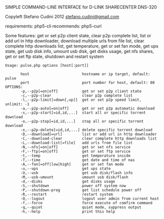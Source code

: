 SIMPLE COMMAND-LINE INTERFACE for D-LINK SHARECENTER DNS-320

Copyleft Stefano Cudini 2012
stefano.cudini@gmail.com

requirements:
php5-cli
recommends:
php5-curl

Some features:
get or set p2p client state, 
clear p2p complete list, 
list or add url in http downloader, 
download multiple urls from file list,
clear complete http downloads list, 
get temperature, 
get or set fan mode, 
get ups state, 
get usb disk info,
umount usb disk,
get disks usage, 
get nfs shares,
get or set ftp state,
shutdown and restart system

```
Usage: pulse.php options [host[:port]]

       host                        hostname or ip target, default: pulse
       port                        port number for host, default: 80
OPTIONS:
       -p,--p2p[=on|off]           get or set p2p client state
       -c,--p2p-clear              clear p2p complete list
       -l,--p2p-limit[=down[,up]]  get or set p2p speed limit, unlimit: -1
       -a,--p2p-auto[=on|off]      get or set p2p automatic download       
       -s,--p2p-start[=id,id,...]  start all or specific torrent download
       -o,--p2p-stop[=id,id,...]   stop all or specific torrent download
       -x,--p2p-delete[=id,id,...] delete specific torrent download       
       -D,--download[=url]         list or add url in http downloader
       -C,--download-clear         clear complete http downloads list
       -L,--download-list[=file]   add urls from file list
       -N,--nfs[=on|off]           get or set nfs service
       -F,--ftp[=on|off]           get or set ftp service
       -t,--temp                   get temperature inside
       -T,--time                   get date and time of nas
       -A,--fan[=off|low|high]     get or set fan mode
       -u,--ups                    get ups state
       -U,--usb                    get usb disk/flash info
       -M,--usb-umount             umount usb disk/flash
       -d,--disks                  get disks usage
       -S,--shutdown               power off system now
       -P,--shutdown-prog          get list schedule power off
       -R,--restart                restart system
       -O,--logout                 logout user admin from current host
       -f,--force                  force execute of comfirm command
       -q,--quiet                  quiet mode, suppress output
       -h,--help                   print this help
```
